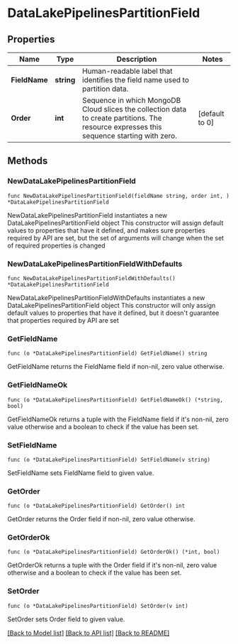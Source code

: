 # DataLakePipelinesPartitionField

## Properties

Name | Type | Description | Notes
------------ | ------------- | ------------- | -------------
**FieldName** | **string** | Human-readable label that identifies the field name used to partition data. | 
**Order** | **int** | Sequence in which MongoDB Cloud slices the collection data to create partitions. The resource expresses this sequence starting with zero. | [default to 0]

## Methods

### NewDataLakePipelinesPartitionField

`func NewDataLakePipelinesPartitionField(fieldName string, order int, ) *DataLakePipelinesPartitionField`

NewDataLakePipelinesPartitionField instantiates a new DataLakePipelinesPartitionField object
This constructor will assign default values to properties that have it defined,
and makes sure properties required by API are set, but the set of arguments
will change when the set of required properties is changed

### NewDataLakePipelinesPartitionFieldWithDefaults

`func NewDataLakePipelinesPartitionFieldWithDefaults() *DataLakePipelinesPartitionField`

NewDataLakePipelinesPartitionFieldWithDefaults instantiates a new DataLakePipelinesPartitionField object
This constructor will only assign default values to properties that have it defined,
but it doesn't guarantee that properties required by API are set

### GetFieldName

`func (o *DataLakePipelinesPartitionField) GetFieldName() string`

GetFieldName returns the FieldName field if non-nil, zero value otherwise.

### GetFieldNameOk

`func (o *DataLakePipelinesPartitionField) GetFieldNameOk() (*string, bool)`

GetFieldNameOk returns a tuple with the FieldName field if it's non-nil, zero value otherwise
and a boolean to check if the value has been set.

### SetFieldName

`func (o *DataLakePipelinesPartitionField) SetFieldName(v string)`

SetFieldName sets FieldName field to given value.


### GetOrder

`func (o *DataLakePipelinesPartitionField) GetOrder() int`

GetOrder returns the Order field if non-nil, zero value otherwise.

### GetOrderOk

`func (o *DataLakePipelinesPartitionField) GetOrderOk() (*int, bool)`

GetOrderOk returns a tuple with the Order field if it's non-nil, zero value otherwise
and a boolean to check if the value has been set.

### SetOrder

`func (o *DataLakePipelinesPartitionField) SetOrder(v int)`

SetOrder sets Order field to given value.



[[Back to Model list]](../README.md#documentation-for-models) [[Back to API list]](../README.md#documentation-for-api-endpoints) [[Back to README]](../README.md)


